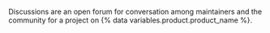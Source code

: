 Discussions are an open forum for conversation among maintainers and the community for a project on {% data variables.product.product_name %}.
